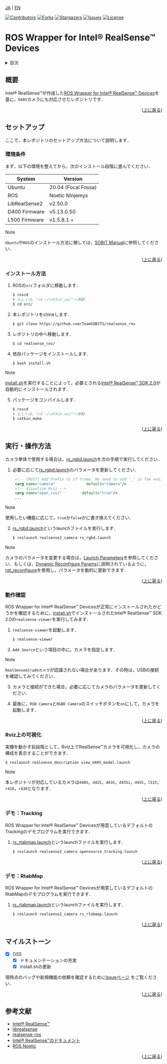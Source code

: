 <a name="readme-top"></a>

[JA](README.md) | [EN](README.en.md)

[![Contributors][contributors-shield]][contributors-url]
[![Forks][forks-shield]][forks-url]
[![Stargazers][stars-shield]][stars-url]
[![Issues][issues-shield]][issues-url]
[![License][license-shield]][license-url]

# ROS Wrapper for Intel&reg; RealSense&trade; Devices

<!-- 目次 -->
<details>
  <summary>目次</summary>
  <ol>
    <li>
      <a href="#概要">概要</a>
    </li>
    <li>
      <a href="#環境構築">環境構築</a>
      <ul>
        <li><a href="#環境条件">環境条件</a></li>
        <li><a href="#インストール方法">インストール方法</a></li>
      </ul>
    </li>
    <li>
    　<a href="#実行操作方法">実行・操作方法</a>
      <ul>
        <li><a href="#動作確認">動作確認</a></li>
        <li><a href="#Rviz上の可視化">Rviz上の可視化</a></li>
        <li><a href="#デモTracking">デモ：Tracking</a></li>
        <li><a href="#デモRtabMap">デモ：RtabMap</a></li>
      </ul>
    </li>
    <li>
    <li><a href="#マイルストーン">マイルストーン</a></li>
    <!-- <li><a href="#contributing">Contributing</a></li> -->
    <!-- <li><a href="#license">License</a></li> -->
    <li><a href="#参考文献">参考文献</a></li>
  </ol>
</details>


<!-- レポジトリの概要 -->
## 概要

Intel&reg; RealSense&trade;が作成した[ROS Wrapper for Intel&reg; RealSense&trade; Devices](https://github.com/IntelRealSense/realsense-ros)を基に，`D405`カメラにも対応させたレポジトリです．

<p align="right">(<a href="#readme-top">上に戻る</a>)</p>


<!-- セットアップ -->
## セットアップ

ここで，本レポジトリのセットアップ方法について説明します．

### 環境条件

まず，以下の環境を整えてから，次のインストール段階に進んでください．

| System  | Version |
| ------------- | ------------- |
| Ubuntu | 20.04 (Focal Fossa) |
| ROS | Noetic Ninjemys |
| LibRealSense2 | v2.50.0 |
| D400 Firmware | v5.13.0.50 |
| L500 Firmware | v1.5.8.1 + |

> [!NOTE]
> `Ubuntu`や`ROS`のインストール方法に関しては，[SOBIT Manual](https://github.com/TeamSOBITS/sobits_manual#%E9%96%8B%E7%99%BA%E7%92%B0%E5%A2%83%E3%81%AB%E3%81%A4%E3%81%84%E3%81%A6)に参照してください．

<p align="right">(<a href="#readme-top">上に戻る</a>)</p>


### インストール方法

1. ROSの`src`フォルダに移動します．
   ```sh
   $ roscd
   # もしくは，"cd ~/catkin_ws/"へ移動．
   $ cd src/
   ```
2. 本レポジトリをcloneします．
   ```sh
   $ git clone https://github.com/TeamSOBITS/realsense_ros
   ```
3. レポジトリの中へ移動します．
   ```sh
   $ cd realsense_ros/
   ```
4. 依存パッケージをインストールします．
   ```sh
   $ bash install.sh
   ```

> [!NOTE]
> [install.sh](install.sh)を実行することによって，必要とされる[Intel&reg; RealSense&trade; SDK 2.0](https://github.com/IntelRealSense/librealsense)が自動的にインストールされます．

5. パッケージをコンパイルします．
   ```sh
   $ roscd
   # もしくは，"cd ~/catkin_ws/"へ移動．
   $ catkin_make
   ```

<p align="right">(<a href="#readme-top">上に戻る</a>)</p>



<!-- 実行・操作方法 -->
## 実行・操作方法

カメラ単体で使用する場合は，[rs_rgbd.launch](realsense2_camera/launch/rs_rgbd.launch)を次の手順で実行してください．


1. 必要に応じて[rs_rgbd.launch](realsense2_camera/launch/rs_rgbd.launch)のパラメータを更新してください．
   ```xml
    <!-- (MUST) Add Prefix to tf frame. No need to add '_' in the end. -->
    <arg name="camera"              default="camera"/>
    <!-- Visualize Rviz -->
    <arg name="open_rviz"         default="true"/>
    ...
   ```
> [!NOTE]
> 使用したい機能に応じて，`true`か`false`かに書き換えてください．

2. [rs_rgbd.launch](realsense2_camera/launch/rs_rgbd.launch)というlaunchファイルを実行します．
   ```sh
   $ roslaunch realsense2_camera rs_rgbd.launch
   ```

> [!NOTE]
> カメラのパラメータを変更する場合は，[Launch Parameters](https://github.com/IntelRealSense/realsense-ros/tree/ros1-legacy#launch-parameters)を参照してください．もしくは，[Dynamic Reconfigure Params](https://github.com/IntelRealSense/realsense-ros/tree/ros1-legacy#set-camera-controls-using-dynamic-reconfigure-params)に説明されているように，[rqt_reconfigure](http://wiki.ros.org/rqt_reconfigure)を使用し，パラメータを動的に更新できます．

<p align="right">(<a href="#readme-top">上に戻る</a>)</p>


### 動作確認

ROS Wrapper for Intel&reg; RealSense&trade; Devicesが正常にインストールされたかどうかを確認するために，[install.sh](install.sh)でインストールされたIntel&reg; RealSense&trade; SDK 2.0の`realsense-viewer`を実行してみます．

1. `realsense-viewer`を起動します．
    ```sh
    $ realsense-viewer
    ```

2. `Add Source`という項目の中に，カメラを指定します．

> [!NOTE]
> `RealSense&tradeカメラ`が認識されない場合があります．その時は，USBの接続を確認してみてください．

3. カメラと接続ができた場合，必要に応じてカメラのパラメータを更新してください．

4. 最後に，`RGB Camera`と`RGBD Camera`のスイッチボタンを`on`にして，カメラを起動します．

<p align="right">(<a href="#readme-top">上に戻る</a>)</p>


### Rviz上の可視化
実機を動かす前段階として，Rviz上でRealSense&trade;カメラを可視化し，カメラの構成を表示することができます．

```sh
$ roslaunch realsense_description view_d405_model.launch
```

> [!NOTE]
> 本レポジトリが対応しているカメラは`d405`，`d415`，`d435`，`d435i`，`d455`，`l515`，`r410`，`r430`となります．

<p align="right">(<a href="#readme-top">上に戻る</a>)</p>


### デモ：Tracking

ROS Wrapper for Intel&reg; RealSense&trade; Devicesが用意しているデフォルトのTrackingのデモプログラムを実行できます．

1. [rs_rtabmap.launch](realsense2_camera/launch/opensource_tracking.launch)というlaunchファイルを実行します．
    ```sh
    $ roslaunch realsense2_camera opensource_tracking.launch
    ```

<p align="right">(<a href="#readme-top">上に戻る</a>)</p>


### デモ：RtabMap

ROS Wrapper for Intel&reg; RealSense&trade; Devicesが用意しているデフォルトのRtabMapのデモプログラムを実行できます．

1. [rs_rtabmap.launch](realsense2_camera/launch/rs_rtabmap.launch)というlaunchファイルを実行します．
    ```sh
    $ roslaunch realsense2_camera rs_rtabmap.launch
    ```

<p align="right">(<a href="#readme-top">上に戻る</a>)</p>


<!-- マイルストーン -->
## マイルストーン

- [x] OSS
    - [x] ドキュメンテーションの充実
    - [x] install.shの更新

現時点のバッグや新規機能の依頼を確認するために[Issueページ][license-url] をご覧ください．

<p align="right">(<a href="#readme-top">上に戻る</a>)</p>


<!-- CONTRIBUTING -->
<!-- ## Contributing

Contributions are what make the open source community such an amazing place to learn, inspire, and create. Any contributions you make are **greatly appreciated**.

If you have a suggestion that would make this better, please fork the repo and create a pull request. You can also simply open an issue with the tag "enhancement".
Don't forget to give the project a star! Thanks again!

1. Fork the Project
2. Create your Feature Branch (`git checkout -b feature/AmazingFeature`)
3. Commit your Changes (`git commit -m 'Add some AmazingFeature'`)
4. Push to the Branch (`git push origin feature/AmazingFeature`)
5. Open a Pull Request

<p align="right">(<a href="#readme-top">上に戻る</a>)</p> -->


<!-- LICENSE -->
<!-- ## License

Distributed under the MIT License. See `LICENSE.txt` for more NOTErmation.

<p align="right">(<a href="#readme-top">上に戻る</a>)</p> -->


<!-- 参考文献 -->
## 参考文献

* [Intel&reg; RealSense&trade;](https://www.intelrealsense.com/)
* [librealsense](https://github.com/IntelRealSense/librealsense)
* [realsense-ros](https://github.com/IntelRealSense/realsense-ros/tree/ros1-legacy)
* [Intel&reg; RealSense&trade;のドキュメント](https://dev.intelrealsense.com/docs)
* [ROS Noetic](http://wiki.ros.org/noetic)

<p align="right">(<a href="#readme-top">上に戻る</a>)</p>



<!-- MARKDOWN LINKS & IMAGES -->
<!-- https://www.markdownguide.org/basic-syntax/#reference-style-links -->
[contributors-shield]: https://img.shields.io/github/contributors/TeamSOBITS/realsense_ros.svg?style=for-the-badge
[contributors-url]: https://github.com/TeamSOBITS/realsense_ros/graphs/contributors
[forks-shield]: https://img.shields.io/github/forks/TeamSOBITS/realsense_ros.svg?style=for-the-badge
[forks-url]: https://github.com/TeamSOBITS/realsense_ros/network/members
[stars-shield]: https://img.shields.io/github/stars/TeamSOBITS/realsense_ros.svg?style=for-the-badge
[stars-url]: https://github.com/TeamSOBITS/realsense_ros/stargazers
[issues-shield]: https://img.shields.io/github/issues/TeamSOBITS/realsense_ros.svg?style=for-the-badge
[issues-url]: https://github.com/TeamSOBITS/realsense_ros/issues
[license-shield]: https://img.shields.io/github/license/TeamSOBITS/realsense_ros.svg?style=for-the-badge
[license-url]: LICENSE
